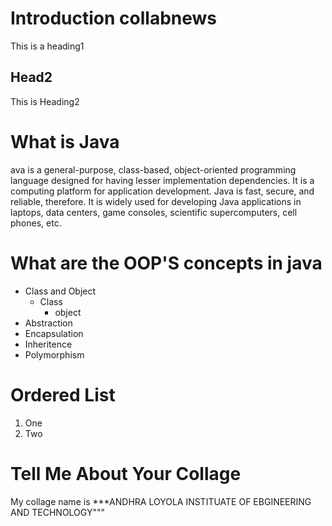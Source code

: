 # Introduction collabnews
This is a heading1


## Head2
This is Heading2

# What is Java
ava is a general-purpose, class-based, object-oriented programming language designed for having lesser implementation dependencies. It is a computing platform for application development. Java is fast, secure, and reliable, therefore. It is widely used for developing Java applications in laptops, data centers, game consoles, scientific supercomputers, cell phones, etc.

# What are the OOP'S concepts in java
* Class and Object
  * Class
    * object
* Abstraction
* Encapsulation
* Inheritence
* Polymorphism

# Ordered List
1. One
2. Two

# Tell Me About Your Collage
My collage name is ***ANDHRA LOYOLA INSTITUATE OF EBGINEERING AND TECHNOLOGY"""
